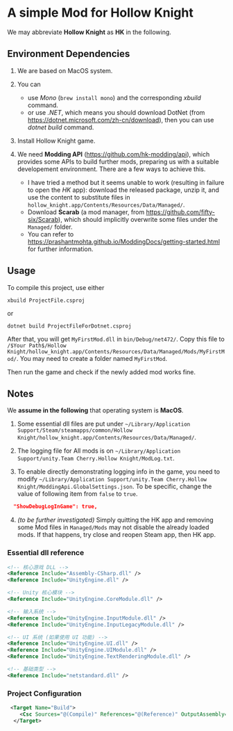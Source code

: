 # A simple Mod for Hollow Knight

We may abbreviate **Hollow Knight** as **HK** in the following.

## Environment Dependencies

1. We are based on MacOS system.

2. You can 
   - use *Mono* (`brew install mono`) and the corresponding *xbuild* command.
   - or use *.NET*, which means you should download DotNet (from https://dotnet.microsoft.com/zh-cn/download), then you can use *dotnet build* command. 

3. Install Hollow Knight game.

4. We need **Modding API** (https://github.com/hk-modding/api), which provides some APIs to build further mods, preparing us with a suitable developement environment. There are a few ways to achieve this.
   -  I have tried a method but it seems unable to work (resulting in failure to open the *HK* app): download the released package, unzip it, and use the content to substitute files in `hollow_knight.app/Contents/Resources/Data/Managed/`.
   -  Download **Scarab** (a mod manager, from https://github.com/fifty-six/Scarab), which should implicitly overwrite some files under the `Managed/` folder.
   -  You can refer to https://prashantmohta.github.io/ModdingDocs/getting-started.html for further information.
  


## Usage 

To compile this project, use either 

```shell 
xbuild ProjectFile.csproj 
```

or 

```shell 
dotnet build ProjectFileForDotnet.csproj
```

After that, you will get `MyFirstMod.dll` in `bin/Debug/net472/`. Copy this file to `/$Your Path$/Hollow Knight/hollow_knight.app/Contents/Resources/Data/Managed/Mods/MyFirstMod/`. You may need to create a folder named `MyFirstMod`.

Then run the game and check if the newly added mod works fine.

## Notes

We **assume in the following** that operating system is **MacOS**.

1. Some essential dll files are put under 
   ```~/Library/Application Support/Steam/steamapps/common/Hollow Knight/hollow_knight.app/Contents/Resources/Data/Managed/```.

2. The logging file for All mods is on ```~/Library/Application Support/unity.Team Cherry.Hollow Knight/ModLog.txt```.

3. To enable directly demonstrating logging info in the game, you need to modify ```~/Library/Application Support/unity.Team Cherry.Hollow Knight/ModdingApi.GlobalSettings.json```. To be specific, change the value of following item from `false` to `true`.

```json 
  "ShowDebugLogInGame": true,
```

4. *(to be further investigated)* Simply quitting the HK app and removing some Mod files in `Managed/Mods` may not disable the already loaded mods. If that happens, try close and reopen Steam app, then HK app. 

### Essential dll reference

```xml
<!-- 核心游戏 DLL -->
<Reference Include="Assembly-CSharp.dll" />
<Reference Include="UnityEngine.dll" />

<!-- Unity 核心模块 -->
<Reference Include="UnityEngine.CoreModule.dll" />

<!-- 输入系统 -->
<Reference Include="UnityEngine.InputModule.dll" />
<Reference Include="UnityEngine.InputLegacyModule.dll" />

<!-- UI 系统 (如果使用 UI 功能) -->
<Reference Include="UnityEngine.UI.dll" />
<Reference Include="UnityEngine.UIModule.dll" />
<Reference Include="UnityEngine.TextRenderingModule.dll" />

<!-- 基础类型 -->
<Reference Include="netstandard.dll" />

```

### Project Configuration

```xml
 <Target Name="Build">
    <Csc Sources="@(Compile)" References="@(Reference)" OutputAssembly="$(OutputPath)$(AssemblyTitle).dll" TargetType="Library" />
  </Target>
```